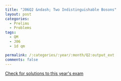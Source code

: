 ```yaml
---
title: "J06Q2 &ndash; Two Indistinguishable Bosons"
layout: post
categories:
  - Prelims
  - Problems
tags:
  - QM
  - J06
  - 1d qm

permalink: /:categories/:year/:month/Q2:output_ext
comments: false
---
```

<object data="2006J2Q.pdf" type="application/pdf" width="100%" height="500"></object>
<div class="message"><a href='https://princetonprelim.com/prelim/16/'>Check for solutions to this year's exam</a></div>